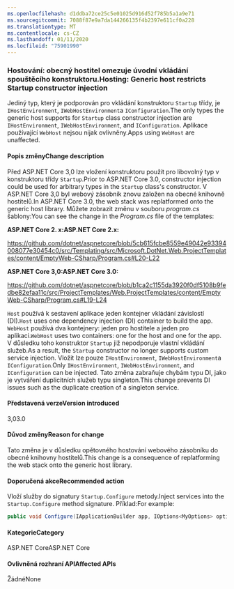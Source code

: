 ```yaml
---
ms.openlocfilehash: d1ddba72ce25c5e01025d916d52f785b5a1a9e71
ms.sourcegitcommit: 7088f87e9a7da144266135f4b2397e611cf0a228
ms.translationtype: MT
ms.contentlocale: cs-CZ
ms.lasthandoff: 01/11/2020
ms.locfileid: "75901990"
---
```

### <a name="hosting-generic-host-restricts-startup-constructor-injection"></a><span data-ttu-id="d42be-101">Hostování: obecný hostitel omezuje úvodní vkládání spouštěcího konstruktoru.</span><span class="sxs-lookup"><span data-stu-id="d42be-101">Hosting: Generic host restricts Startup constructor injection</span></span>

<span data-ttu-id="d42be-102">Jediný typ, který je podporován pro vkládání konstruktoru `Startup` třídy, je `IHostEnvironment`, `IWebHostEnvironment`a `IConfiguration`.</span><span class="sxs-lookup"><span data-stu-id="d42be-102">The only types the generic host supports for `Startup` class constructor injection are `IHostEnvironment`, `IWebHostEnvironment`, and `IConfiguration`.</span></span> <span data-ttu-id="d42be-103">Aplikace používající `WebHost` nejsou nijak ovlivněny.</span><span class="sxs-lookup"><span data-stu-id="d42be-103">Apps using `WebHost` are unaffected.</span></span>

#### <a name="change-description"></a><span data-ttu-id="d42be-104">Popis změny</span><span class="sxs-lookup"><span data-stu-id="d42be-104">Change description</span></span>

<span data-ttu-id="d42be-105">Před ASP.NET Core 3,0 lze vložení konstruktoru použít pro libovolný typ v konstruktoru třídy `Startup`.</span><span class="sxs-lookup"><span data-stu-id="d42be-105">Prior to ASP.NET Core 3.0, constructor injection could be used for arbitrary types in the `Startup` class's constructor.</span></span> <span data-ttu-id="d42be-106">V ASP.NET Core 3,0 byl webový zásobník znovu založen na obecné knihovně hostitelů.</span><span class="sxs-lookup"><span data-stu-id="d42be-106">In ASP.NET Core 3.0, the web stack was replatformed onto the generic host library.</span></span> <span data-ttu-id="d42be-107">Můžete zobrazit změnu v souboru *program.cs* šablony:</span><span class="sxs-lookup"><span data-stu-id="d42be-107">You can see the change in the *Program.cs* file of the templates:</span></span>

<span data-ttu-id="d42be-108">**ASP.NET Core 2. x:**</span><span class="sxs-lookup"><span data-stu-id="d42be-108">**ASP.NET Core 2.x:**</span></span>

<https://github.com/dotnet/aspnetcore/blob/5cb615fcbe8559e49042e93394008077e30454c0/src/Templating/src/Microsoft.DotNet.Web.ProjectTemplates/content/EmptyWeb-CSharp/Program.cs#L20-L22>

<span data-ttu-id="d42be-109">**ASP.NET Core 3,0:**</span><span class="sxs-lookup"><span data-stu-id="d42be-109">**ASP.NET Core 3.0:**</span></span>

<https://github.com/dotnet/aspnetcore/blob/b1ca2c1155da3920f0df5108b9fedbe82efaa11c/src/ProjectTemplates/Web.ProjectTemplates/content/EmptyWeb-CSharp/Program.cs#L19-L24>

<span data-ttu-id="d42be-110">`Host` používá k sestavení aplikace jeden kontejner vkládání závislostí (DI).</span><span class="sxs-lookup"><span data-stu-id="d42be-110">`Host` uses one dependency injection (DI) container to build the app.</span></span> <span data-ttu-id="d42be-111">`WebHost` používá dva kontejnery: jeden pro hostitele a jeden pro aplikaci.</span><span class="sxs-lookup"><span data-stu-id="d42be-111">`WebHost` uses two containers: one for the host and one for the app.</span></span> <span data-ttu-id="d42be-112">V důsledku toho konstruktor `Startup` již nepodporuje vlastní vkládání služeb.</span><span class="sxs-lookup"><span data-stu-id="d42be-112">As a result, the `Startup` constructor no longer supports custom service injection.</span></span> <span data-ttu-id="d42be-113">Vložit lze pouze `IHostEnvironment`, `IWebHostEnvironment`a `IConfiguration`.</span><span class="sxs-lookup"><span data-stu-id="d42be-113">Only `IHostEnvironment`, `IWebHostEnvironment`, and `IConfiguration` can be injected.</span></span> <span data-ttu-id="d42be-114">Tato změna zabraňuje chybám typu DI, jako je vytváření duplicitních služeb typu singleton.</span><span class="sxs-lookup"><span data-stu-id="d42be-114">This change prevents DI issues such as the duplicate creation of a singleton service.</span></span>

#### <a name="version-introduced"></a><span data-ttu-id="d42be-115">Představená verze</span><span class="sxs-lookup"><span data-stu-id="d42be-115">Version introduced</span></span>

<span data-ttu-id="d42be-116">3,0</span><span class="sxs-lookup"><span data-stu-id="d42be-116">3.0</span></span>

#### <a name="reason-for-change"></a><span data-ttu-id="d42be-117">Důvod změny</span><span class="sxs-lookup"><span data-stu-id="d42be-117">Reason for change</span></span>

<span data-ttu-id="d42be-118">Tato změna je v důsledku opětovného hostování webového zásobníku do obecné knihovny hostitelů.</span><span class="sxs-lookup"><span data-stu-id="d42be-118">This change is a consequence of replatforming the web stack onto the generic host library.</span></span>

#### <a name="recommended-action"></a><span data-ttu-id="d42be-119">Doporučená akce</span><span class="sxs-lookup"><span data-stu-id="d42be-119">Recommended action</span></span>

<span data-ttu-id="d42be-120">Vloží služby do signatury `Startup.Configure` metody.</span><span class="sxs-lookup"><span data-stu-id="d42be-120">Inject services into the `Startup.Configure` method signature.</span></span> <span data-ttu-id="d42be-121">Příklad:</span><span class="sxs-lookup"><span data-stu-id="d42be-121">For example:</span></span>

```csharp
public void Configure(IApplicationBuilder app, IOptions<MyOptions> options)
```

#### <a name="category"></a><span data-ttu-id="d42be-122">Kategorie</span><span class="sxs-lookup"><span data-stu-id="d42be-122">Category</span></span>

<span data-ttu-id="d42be-123">ASP.NET Core</span><span class="sxs-lookup"><span data-stu-id="d42be-123">ASP.NET Core</span></span>

#### <a name="affected-apis"></a><span data-ttu-id="d42be-124">Ovlivněná rozhraní API</span><span class="sxs-lookup"><span data-stu-id="d42be-124">Affected APIs</span></span>

<span data-ttu-id="d42be-125">Žádné</span><span class="sxs-lookup"><span data-stu-id="d42be-125">None</span></span>

<!-- 

#### Affected APIs

Not detectable via API analysis

-->
